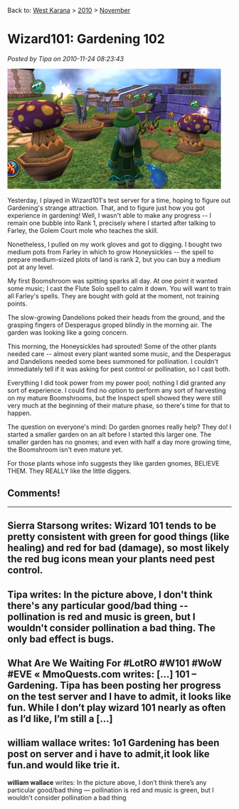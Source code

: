 Back to: [West Karana](/posts/westkarana.md) > [2010](/posts/2010/westkarana.md) > [November](./westkarana.md)
# Wizard101: Gardening 102

*Posted by Tipa on 2010-11-24 08:23:43*

[![](../../../uploads/2010/11/WizardGraphicalClient-2010-11-24-08-06-27-68-480x270.jpg "How does your garden grow?")](../../../uploads/2010/11/WizardGraphicalClient-2010-11-24-08-06-27-68.jpg)

Yesterday, I played in Wizard101's test server for a time, hoping to figure out Gardening's strange attraction. That, and to figure just how you got experience in gardening! Well, I wasn't able to make any progress -- I remain one bubble into Rank 1, precisely where I started after talking to Farley, the Golem Court mole who teaches the skill.

Nonetheless, I pulled on my work gloves and got to digging. I bought two medium pots from Farley in which to grow Honeysickles -- the spell to prepare medium-sized plots of land is rank 2, but you can buy a medium pot at any level.

My first Boomshroom was spitting sparks all day. At one point it wanted some music; I cast the Flute Solo spell to calm it down. You will want to train all Farley's spells. They are bought with gold at the moment, not training points.

The slow-growing Dandelions poked their heads from the ground, and the grasping fingers of Desperagus groped blindly in the morning air. The garden was looking like a going concern.

This morning, the Honeysickles had sprouted! Some of the other plants needed care -- almost every plant wanted some music, and the Desperagus and Dandelions needed some bees summoned for pollination. I couldn't immediately tell if it was asking for pest control or pollination, so I cast both.

Everything I did took power from my power pool; nothing I did granted any sort of experience. I could find no option to perform any sort of harvesting on my mature Boomshrooms, but the Inspect spell showed they were still very much at the beginning of their mature phase, so there's time for that to happen.

The question on everyone's mind: Do garden gnomes really help? They do! I started a smaller garden on an alt before I started this larger one. The smaller garden has no gnomes; and even with half a day more growing time, the Boomshroom isn't even mature yet.

For those plants whose info suggests they like garden gnomes, BELIEVE THEM. They REALLY like the little diggers.
## Comments!
---
**Sierra Starsong** writes: Wizard 101 tends to be pretty consistent with green for good things (like healing) and red for bad (damage), so most likely the red bug icons mean your plants need pest control.
---
**Tipa** writes: In the picture above, I don't think there's any particular good/bad thing -- pollination is red and music is green, but I wouldn't consider pollination a bad thing. The only bad effect is bugs.
---
**What Are We Waiting For #LotRO #W101 #WoW #EVE &laquo; MmoQuests.com** writes: [...] 101 &#8211; Gardening. Tipa has been posting her progress on the test server and I have to admit, it looks like fun. While I don&#8217;t play wizard 101 nearly as often as I&#8217;d like, I&#8217;m still a [...]
---
**william wallace** writes: 1o1 Gardening has been post on server and i have to admit,it look like fun.and  would like trie it.
---
**william wallace** writes: In the picture above, I don’t think there’s any particular good/bad thing — pollination is red and music is green, but I wouldn’t consider pollination a bad thing
